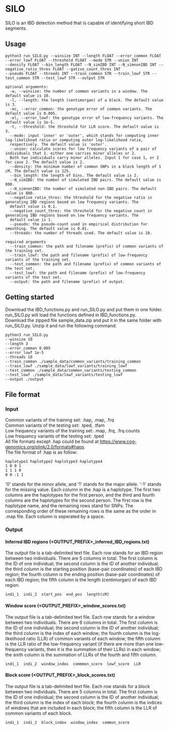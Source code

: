 # SILO
SILO is an IBD detection method that is capable of identifying short IBD segments.
## Usage
```
python3 run_SILO.py --winsize INT --length FLOAT --error_common FLOAT --error_lowf FLOAT --threshold FLOAT --mode STR --union INT  
--density FLOAT --bin_length FLOAT --N_simIBD INT --N_simnonIBD INT --negative_ratio_thres FLOAT --gative_count_thres INT  
--pseudo FLOAT --threads INT --train_common STR --train_lowf STR --test_common STR --test_lowf STR --output STR  

optional arguments:
  -w, --winsize: the number of common variants in a window. The default value is 10.  
  -l, --length: the length (centimorgan) of a block. The default value is 3.  
  -ec, --error_common: the genotype error of common variants. The default value is 0.005.  
  -el, --error_lowf: the genotype error of low-frequency variants. The default value is 1e-5.  
  -t, --threshold: the threshold for LLR score. The default value is 3.  
  --mode: input 'inner' or 'outer', which stands for computing inner log-likelihood ratio or computing outer log-likelihood ratio,  
  respectively. The default value is 'outer'.  
  --union: calculate scores for low frequency variants of a pair of individuals that 1. either one carries minor alleles or 2.  
  Both two individuals carry minor alleles. Input 1 for case 1, or 2 for case 2. The default value is 2.  
  --density: the minimum number of common SNPs in a block length of 1 cM. The default value is 125.  
  --bin_length: the length of bins. The default value is 2.  
  --N_simIBD: the number of simulated IBD pairs. The default value is 800.  
  --N_simnonIBD: the number of simulated non-IBD pairs. The default value is 800.  
  --negative_ratio_thres: the threshold for the negative ratio in generating IBD regions based on low frequency variants. The  
  default value is 0.1.  
  --negative_count_thres: the threshold for the negative count in generating IBD regions based on low frequency variants. The  
  default value is 1.  
  --pseudo: the pseudo-count used in empirical distribution for smoothing. The default value is 0.01.  
  --threads: the number of threads used. The default value is 10.  
  
required arguments
  --train_common: the path and filename (prefix) of common variants of the training set.  
  --train_lowf: the path and filename (prefix) of low-frequency variants of the training set.  
  --test_common: the path and filename (prefix) of common variants of the test set.  
  --test_lowf: the path and filename (prefix) of low-frequency variants of the test set.  
  --output: the path and filename (prefix) of output.  
```

## Getting started
Download the IBD_functions.py and run_SILO.py and put them in one folder. run_SILO.py will load the functions defined in IBD_functions.py.  
Download the zipped file sample_data.zip and put it in the same folder with run_SILO.py. Unzip it and run the following command:
```
python3 run_SILO.py 
--winsize 10  
--length 3  
--error_common 0.005  
--error_lowf 1e-5  
--threads 10  
--train_common ./sample_data/common_variants/training_common  
--train_lowf ./sample_data/lowf_variants/training_lowf  
--test_common ./sample_data/common_variants/testing_common  
--test_lowf ./sample_data/lowf_variants/testing_lowf  
--output ./output  
```

## File format
### Input
Common variants of the training set: .hap, .map, .frq  
Common variants of the testing set: .tped, .tfam  
Low frequency variants of the training set: .map, .frq, .frq.counts  
Low frequency variants of the testing set: .tped  
All file formats except .hap could be found at https://www.cog-genomics.org/plink/2.0/formats#haps.  
The file format of .hap is as follow:  
```
haplotype1 haplotype2 haplotype3 haplotype4
1 0 0 1
1 1 1 0
0 0 -1 1
```
'0' stands for the minor allele, and '1' stands for the major allele. '-1' stands for the missing value. Each column in the .hap is a haplotype. The first two columns are the haplotypes for the first person, and the third and fourth columns are the haplotypes for the second person. The first row is the haplotype name, and the remaining rows stand for SNPs. The corresponding order of these remaining rows is the same as the order in .map file. Each column is seperated by a space. 
### Output
#### Inferred IBD regions (<OUTPUT_PREFIX>_inferred_IBD_regions.txt)
The output file is a tab-delimited text file. Each row stands for an IBD region between two individuals. There are 5 columns in total. The first column is the ID of one individual; the second column is the ID of another individual; the third column is the starting position (base-pair coordinates) of each IBD region; the fourth column is the ending position (base-pair coordinates) of each IBD region; the fifth column is the length (centimorgan) of each IBD region.  
```
indi_1  indi_2  start_pos  end_pos  length(cM)
```
#### Window score (<OUTPUT_PREFIX>_window_scores.txt)
The output file is a tab-delimited text file. Each row stands for a window between two individuals. There are 6 columns in total. The first column is the ID of one individual; the second column is the ID of another individual; the third column is the index of each window; the fourth column is the log-likelihood ratio (LLR) of common variants of each window; the fifth column is the LLR ratio of the low-frequency variant (if there are more than one low-frequency variants, then it is the summation of their LLRs) in each window; the sixth column is the summation of LLRs of the fourth and fifth column.  
```
indi_1  indi_2  window_index  commmon_score  lowf_score  LLR
```
#### Block score (<OUTPUT_PREFIX>_block_scores.txt)
The output file is a tab-delimited text file. Each row stands for a block between two individuals. There are 5 columns in total. The first column is the ID of one individual; the second column is the ID of another individual; the third column is the index of each block; the fourth column is the indices of windows that are included in each block; the fifth column is the LLR of common variants of each block.  
```
indi_1  indi_2  block_index  window_index  common_score
```
